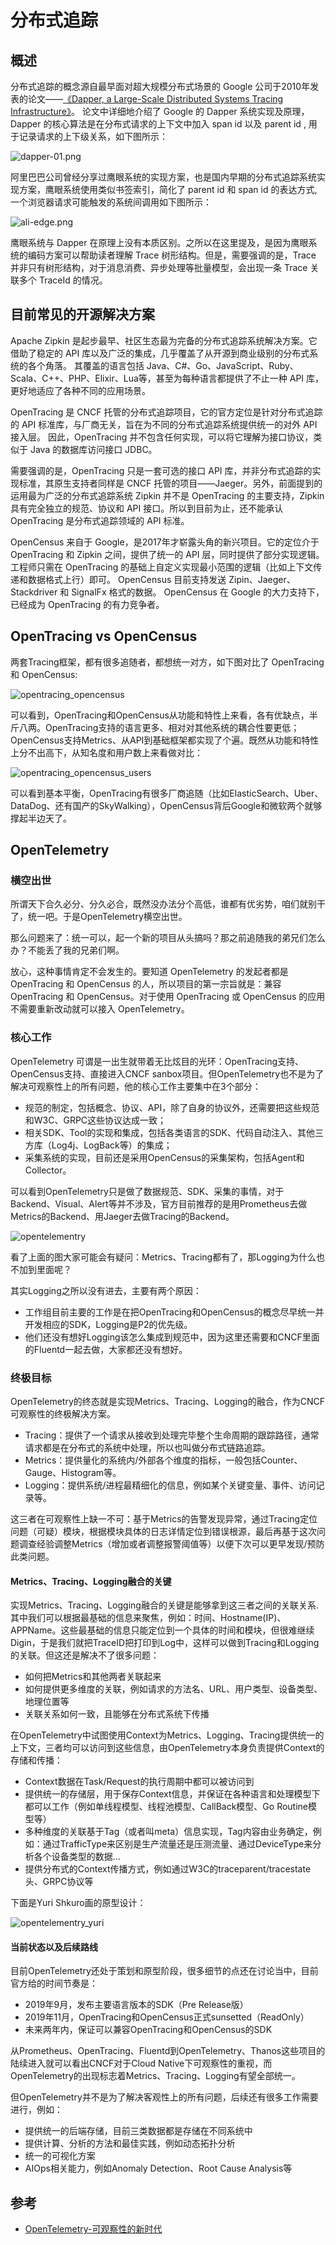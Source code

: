 # 分布式追踪

## 概述

分布式追踪的概念源自最早面对超大规模分布式场景的 Google 公司于2010年发表的论文——[《Dapper, a Large-Scale Distributed Systems Tracing Infrastructure》](https://ai.google/research/pubs/pub36356)。 论文中详细地介绍了 Google 的 Dapper 系统实现及原理，Dapper 的核心算法是在分布式请求的上下文中加入 span id 以及 parent id , 用于记录请求的上下级关系，如下图所示：

![dapper-01.png](../.gitbook/assets/dapper-01.png)

阿里巴巴公司曾经分享过鹰眼系统的实现方案，也是国内早期的分布式追踪系统实现方案，鹰眼系统使用类似书签索引，简化了 parent id 和 span id 的表达方式, 一个浏览器请求可能触发的系统间调用如下图所示：

![ali-edge.png](../.gitbook/assets/ali-edge.png)

鹰眼系统与 Dapper 在原理上没有本质区别。之所以在这里提及，是因为鹰眼系统的编码方案可以帮助读者理解 Trace 树形结构。但是，需要强调的是，Trace 并非只有树形结构，对于消息消费、异步处理等批量模型，会出现一条 Trace 关联多个 TraceId 的情况。

## 目前常见的开源解决方案

Apache Zipkin 是起步最早、社区生态最为完备的分布式追踪系统解决方案。它借助了稳定的 API 库以及广泛的集成，几乎覆盖了从开源到商业级别的分布式系统的各个角落。 其覆盖的语言包括 Java、C\#、Go、JavaScript、Ruby、Scala、C++、PHP、Elixir、Lua等，甚至为每种语言都提供了不止一种 API 库，更好地适应了各种不同的应用场景。

OpenTracing 是 CNCF 托管的分布式追踪项目，它的官方定位是针对分布式追踪的 API 标准库，与厂商无关，旨在为不同的分布式追踪系统提供统一的对外 API 接入层。 因此，OpenTracing 并不包含任何实现，可以将它理解为接口协议，类似于 Java 的数据库访问接口 JDBC。

需要强调的是，OpenTracing 只是一套可选的接口 API 库，并非分布式追踪的实现标准，其原生支持者同样是 CNCF 托管的项目——Jaeger。另外，前面提到的运用最为广泛的分布式追踪系统 Zipkin 并不是 OpenTracing 的主要支持，Zipkin 具有完全独立的规范、协议和 API 接口。所以到目前为止，还不能承认 OpenTracing 是分布式追踪领域的 API 标准。

OpenCensus 来自于 Google，是2017年才崭露头角的新兴项目。它的定位介于 OpenTracing 和 Zipkin 之间，提供了统一的 API 层，同时提供了部分实现逻辑。 工程师只需在 OpenTracing 的基础上自定义实现最小范围的逻辑（比如上下文传递和数据格式上行）即可。 OpenCensus 目前支持发送 Zipin、Jaeger、 Stackdriver 和 SignalFx 格式的数据。 OpenCensus 在 Google 的大力支持下，已经成为 OpenTracing 的有力竞争者。

## OpenTracing vs OpenCensus

两套Tracing框架，都有很多追随者，都想统一对方，如下图对比了 OpenTracing 和 OpenCensus:

![opentracing\_opencensus](../.gitbook/assets/opentracing_opencensus.png)

可以看到，OpenTracing和OpenCensus从功能和特性上来看，各有优缺点，半斤八两。OpenTracing支持的语言更多、相对对其他系统的耦合性要更低；OpenCensus支持Metrics、从API到基础框架都实现了个遍。既然从功能和特性上分不出高下，从知名度和用户数上来看做对比：

![opentracing\_opencensus\_users](../.gitbook/assets/opentracing_opencensus_users.png)

可以看到基本平衡，OpenTracing有很多厂商追随（比如ElasticSearch、Uber、DataDog、还有国产的SkyWalking），OpenCensus背后Google和微软两个就够撑起半边天了。

## OpenTelemetry

### 横空出世

所谓天下合久必分、分久必合，既然没办法分个高低，谁都有优劣势，咱们就别干了，统一吧。于是OpenTelemetry横空出世。

那么问题来了：统一可以，起一个新的项目从头搞吗？那之前追随我的弟兄们怎么办？不能丢了我的兄弟们啊。

放心，这种事情肯定不会发生的。要知道 OpenTelemetry 的发起者都是 OpenTracing 和 OpenCensus 的人，所以项目的第一宗旨就是：兼容 OpenTracing 和 OpenCensus。对于使用 OpenTracing 或 OpenCensus 的应用不需要重新改动就可以接入 OpenTelemetry。

### 核心工作

OpenTelemetry 可谓是一出生就带着无比炫目的光环：OpenTracing支持、OpenCensus支持、直接进入CNCF sanbox项目。但OpenTelemetry也不是为了解决可观察性上的所有问题，他的核心工作主要集中在3个部分：

* 规范的制定，包括概念、协议、API，除了自身的协议外，还需要把这些规范和W3C、GRPC这些协议达成一致；
* 相关SDK、Tool的实现和集成，包括各类语言的SDK、代码自动注入、其他三方库（Log4j、LogBack等）的集成；
* 采集系统的实现，目前还是采用OpenCensus的采集架构，包括Agent和Collector。

可以看到OpenTelemetry只是做了数据规范、SDK、采集的事情，对于Backend、Visual、Alert等并不涉及，官方目前推荐的是用Prometheus去做Metrics的Backend、用Jaeger去做Tracing的Backend。

![opentelementry](../.gitbook/assets/opentelementry.png)

看了上面的图大家可能会有疑问：Metrics、Tracing都有了，那Logging为什么也不加到里面呢？

其实Logging之所以没有进去，主要有两个原因：

* 工作组目前主要的工作是在把OpenTracing和OpenCensus的概念尽早统一并开发相应的SDK，Logging是P2的优先级。
* 他们还没有想好Logging该怎么集成到规范中，因为这里还需要和CNCF里面的Fluentd一起去做，大家都还没有想好。

### 终极目标

OpenTelemetry的终态就是实现Metrics、Tracing、Logging的融合，作为CNCF可观察性的终极解决方案。

* Tracing：提供了一个请求从接收到处理完毕整个生命周期的跟踪路径，通常请求都是在分布式的系统中处理，所以也叫做分布式链路追踪。
* Metrics：提供量化的系统内/外部各个维度的指标，一般包括Counter、Gauge、Histogram等。
* Logging：提供系统/进程最精细化的信息，例如某个关键变量、事件、访问记录等。

这三者在可观察性上缺一不可：基于Metrics的告警发现异常，通过Tracing定位问题（可疑）模块，根据模块具体的日志详情定位到错误根源，最后再基于这次问题调查经验调整Metrics（增加或者调整报警阈值等）以便下次可以更早发现/预防此类问题。

#### Metrics、Tracing、Logging融合的关键

实现Metrics、Tracing、Logging融合的关键是能够拿到这三者之间的关联关系.其中我们可以根据最基础的信息来聚焦，例如：时间、Hostname\(IP\)、APPName。这些最基础的信息只能定位到一个具体的时间和模块，但很难继续Digin，于是我们就把TraceID把打印到Log中，这样可以做到Tracing和Logging的关联。但这还是解决不了很多问题：

* 如何把Metrics和其他两者关联起来
* 如何提供更多维度的关联，例如请求的方法名、URL、用户类型、设备类型、地理位置等
* 关联关系如何一致，且能够在分布式系统下传播

在OpenTelemetry中试图使用Context为Metrics、Logging、Tracing提供统一的上下文，三者均可以访问到这些信息，由OpenTelemetry本身负责提供Context的存储和传播：

* Context数据在Task/Request的执行周期中都可以被访问到
* 提供统一的存储层，用于保存Context信息，并保证在各种语言和处理模型下都可以工作（例如单线程模型、线程池模型、CallBack模型、Go Routine模型等）
* 多种维度的关联基于Tag（或者叫meta）信息实现，Tag内容由业务确定，例如：通过TrafficType来区别是生产流量还是压测流量、通过DeviceType来分析各个设备类型的数据...
* 提供分布式的Context传播方式，例如通过W3C的traceparent/tracestate头、GRPC协议等

下面是Yuri Shkuro画的原型设计：

![opentelementry\_yuri](../.gitbook/assets/opentelementry_yuri.png)

#### 当前状态以及后续路线

目前OpenTelemetry还处于策划和原型阶段，很多细节的点还在讨论当中，目前官方给的时间节奏是：

* 2019年9月，发布主要语言版本的SDK（Pre Release版）
* 2019年11月，OpenTracing和OpenCensus正式sunsetted（ReadOnly）
* 未来两年内，保证可以兼容OpenTracing和OpenCensus的SDK

从Prometheus、OpenTracing、Fluentd到OpenTelemetry、Thanos这些项目的陆续进入就可以看出CNCF对于Cloud Native下可观察性的重视，而OpenTelemetry的出现标志着Metrics、Tracing、Logging有望全部统一。

但OpenTelemetry并不是为了解决客观性上的所有问题，后续还有很多工作需要进行，例如：

* 提供统一的后端存储，目前三类数据都是存储在不同系统中
* 提供计算、分析的方法和最佳实践，例如动态拓扑分析
* 统一的可视化方案
* AIOps相关能力，例如Anomaly Detection、Root Cause Analysis等

## 参考

* [OpenTelemetry-可观察性的新时代](https://yq.aliyun.com/articles/710154?utm_content=g_1000068266)

